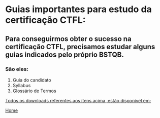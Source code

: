 # Guias importantes para estudo da certificação CTFL:
## Para conseguirmos obter o sucesso na certificação CTFL, precisamos estudar alguns guias indicados pelo próprio BSTQB. 
### São eles:

1. Guia do candidato
2. Syllabus
3. Glossário de Termos

[Todos os downloads referentes aos itens acima, estão disponível em:](http://bstqb.org.br/node/197)




[Home](https://github.com/andresilveiraleite/certificacao_ctfl-dicas/blob/master/README.md)